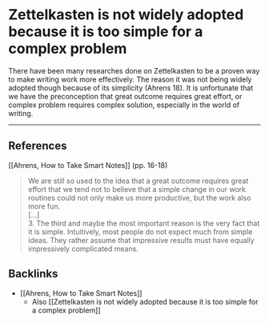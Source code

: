 # Zettelkasten is not widely adopted because it is too simple for a complex problem
There have been many researches done on Zettelkasten to be a proven way to make writing work more effectively. The reason it was not being widely adopted though because of its simplicity (Ahrens 18). It is unfortunate that we have the preconception that great outcome requires great effort, or complex problem requires complex solution, especially in the world of writing.

- - -
## References
[[Ahrens, How to Take Smart Notes]] (pp. 16-18)
> We are still so used to the idea that a great outcome requires great effort that we tend not to believe that a simple change in our work routines could not only make us more productive, but the work also more fun.  
> [...]  
> 3. The third and maybe the most important reason is the very fact that it is simple. Intuitively, most people do not expect much from simple ideas. They rather assume that impressive results must have equally impressively complicated means.

## Backlinks
* [[Ahrens, How to Take Smart Notes]]
	* Also [[Zettelkasten is not widely adopted because it is too simple for a complex problem]]

<!-- #evergreen #counterintuitive -->

<!-- {BearID:2507928A-2A30-4275-B12F-9C510ADA59F0-71920-0001E83747B5BADF} -->
